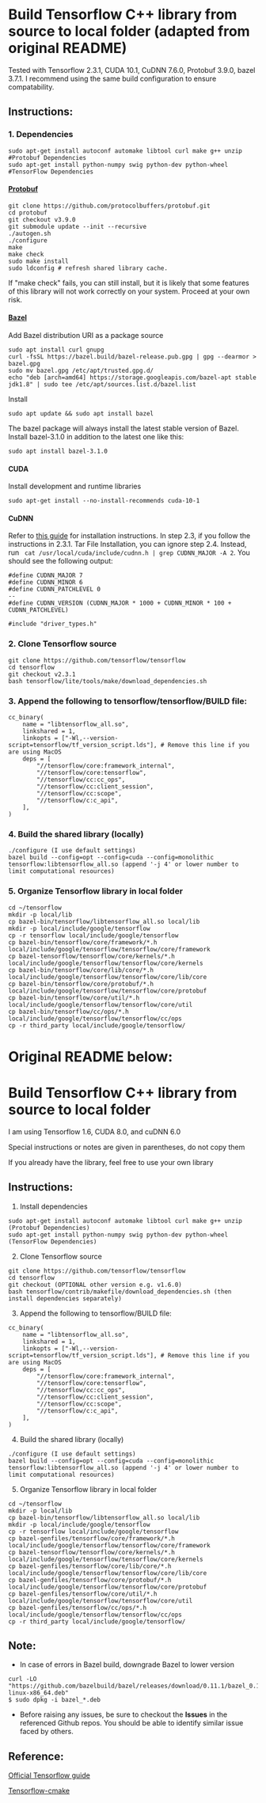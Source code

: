# Build Tensorflow C++ library from source to local folder (adapted from original README)
Tested with Tensorflow 2.3.1, CUDA 10.1, CuDNN 7.6.0, Protobuf 3.9.0, bazel 3.7.1. I recommend using the same build configuration to ensure compatability. 

## Instructions:

### 1. Dependencies

```
sudo apt-get install autoconf automake libtool curl make g++ unzip  #Protobuf Dependencies
sudo apt-get install python-numpy swig python-dev python-wheel      #TensorFlow Dependencies
```

#### [Protobuf](https://github.com/protocolbuffers/protobuf/blob/master/src/README.md)
```
git clone https://github.com/protocolbuffers/protobuf.git
cd protobuf
git checkout v3.9.0
git submodule update --init --recursive
./autogen.sh
./configure
make
make check
sudo make install
sudo ldconfig # refresh shared library cache.
```
If "make check" fails, you can still install, but it is likely that some features of this library will not work correctly on your system. Proceed at your own risk.

#### [Bazel](https://docs.bazel.build/versions/3.7.0/install-ubuntu.html) 
Add Bazel distribution URI as a package source
```
sudo apt install curl gnupg
curl -fsSL https://bazel.build/bazel-release.pub.gpg | gpg --dearmor > bazel.gpg
sudo mv bazel.gpg /etc/apt/trusted.gpg.d/
echo "deb [arch=amd64] https://storage.googleapis.com/bazel-apt stable jdk1.8" | sudo tee /etc/apt/sources.list.d/bazel.list
```
Install 
```
sudo apt update && sudo apt install bazel
```
The bazel package will always install the latest stable version of Bazel. Install bazel-3.1.0 in addition to the latest one like this:
```
sudo apt install bazel-3.1.0
```

#### CUDA
Install development and runtime libraries
```
sudo apt-get install --no-install-recommends cuda-10-1 
```
#### CuDNN
Refer to [this guide](https://docs.nvidia.com/deeplearning/cudnn/install-guide/index.html) for installation instructions. In step 2.3, if you follow the instructions in 2.3.1. Tar File Installation, you can ignore step 2.4. Instead, run ``` cat /usr/local/cuda/include/cudnn.h | grep CUDNN_MAJOR -A 2```. You should see the following output:
```
#define CUDNN_MAJOR 7
#define CUDNN_MINOR 6
#define CUDNN_PATCHLEVEL 0
--
#define CUDNN_VERSION (CUDNN_MAJOR * 1000 + CUDNN_MINOR * 100 + CUDNN_PATCHLEVEL)

#include "driver_types.h"
```
### 2. Clone Tensorflow source

```
git clone https://github.com/tensorflow/tensorflow                 
cd tensorflow
git checkout v2.3.1
bash tensorflow/lite/tools/make/download_dependencies.sh
```

### 3. Append the following to tensorflow/tensorflow/BUILD file:

```
cc_binary(
    name = "libtensorflow_all.so",
    linkshared = 1,
    linkopts = ["-Wl,--version-script=tensorflow/tf_version_script.lds"], # Remove this line if you are using MacOS
    deps = [
        "//tensorflow/core:framework_internal",
        "//tensorflow/core:tensorflow",
        "//tensorflow/cc:cc_ops",
        "//tensorflow/cc:client_session",
        "//tensorflow/cc:scope",
        "//tensorflow/c:c_api",
    ],
)
```

### 4. Build the shared library (locally)

```
./configure (I use default settings)
bazel build --config=opt --config=cuda --config=monolithic tensorflow:libtensorflow_all.so (append '-j 4' or lower number to limit computational resources)
```
### 5. Organize Tensorflow library in local folder

```
cd ~/tensorflow
mkdir -p local/lib
cp bazel-bin/tensorflow/libtensorflow_all.so local/lib 
mkdir -p local/include/google/tensorflow
cp -r tensorflow local/include/google/tensorflow
cp bazel-bin/tensorflow/core/framework/*.h local/include/google/tensorflow/tensorflow/core/framework
cp bazel-tensorflow/tensorflow/core/kernels/*.h local/include/google/tensorflow/tensorflow/core/kernels
cp bazel-bin/tensorflow/core/lib/core/*.h local/include/google/tensorflow/tensorflow/core/lib/core
cp bazel-bin/tensorflow/core/protobuf/*.h local/include/google/tensorflow/tensorflow/core/protobuf
cp bazel-bin/tensorflow/core/util/*.h local/include/google/tensorflow/tensorflow/core/util
cp bazel-bin/tensorflow/cc/ops/*.h local/include/google/tensorflow/tensorflow/cc/ops
cp -r third_party local/include/google/tensorflow/
```


# Original README below:
# Build Tensorflow C++ library from source to local folder
I am using Tensorflow 1.6, CUDA 8.0, and cuDNN 6.0

Special instructions or notes are given in parentheses, do not copy them

If you already have the library, feel free to use your own library

## Instructions:

1. Install dependencies

```
sudo apt-get install autoconf automake libtool curl make g++ unzip  (Protobuf Dependencies)
sudo apt-get install python-numpy swig python-dev python-wheel      (TensorFlow Dependencies)
```

2. Clone Tensorflow source

```
git clone https://github.com/tensorflow/tensorflow                 
cd tensorflow
git checkout (OPTIONAL other version e.g. v1.6.0)
bash tensorflow/contrib/makefile/download_dependencies.sh (then install dependencies separately)
```

3. Append the following to tensorflow/BUILD file:

```
cc_binary(
    name = "libtensorflow_all.so",
    linkshared = 1,
    linkopts = ["-Wl,--version-script=tensorflow/tf_version_script.lds"], # Remove this line if you are using MacOS
    deps = [
        "//tensorflow/core:framework_internal",
        "//tensorflow/core:tensorflow",
        "//tensorflow/cc:cc_ops",
        "//tensorflow/cc:client_session",
        "//tensorflow/cc:scope",
        "//tensorflow/c:c_api",
    ],
)
```

4. Build the shared library (locally)

```
./configure (I use default settings)
bazel build --config=opt --config=cuda --config=monolithic tensorflow:libtensorflow_all.so (append '-j 4' or lower number to limit computational resources)
```

5. Organize Tensorflow library in local folder

```
cd ~/tensorflow
mkdir -p local/lib
cp bazel-bin/tensorflow/libtensorflow_all.so local/lib 
mkdir -p local/include/google/tensorflow
cp -r tensorflow local/include/google/tensorflow
cp bazel-genfiles/tensorflow/core/framework/*.h local/include/google/tensorflow/tensorflow/core/framework
cp bazel-tensorflow/tensorflow/core/kernels/*.h local/include/google/tensorflow/tensorflow/core/kernels
cp bazel-genfiles/tensorflow/core/lib/core/*.h local/include/google/tensorflow/tensorflow/core/lib/core
cp bazel-genfiles/tensorflow/core/protobuf/*.h local/include/google/tensorflow/tensorflow/core/protobuf
cp bazel-genfiles/tensorflow/core/util/*.h local/include/google/tensorflow/tensorflow/core/util
cp bazel-genfiles/tensorflow/cc/ops/*.h local/include/google/tensorflow/tensorflow/cc/ops
cp -r third_party local/include/google/tensorflow/
```

## Note:
* In case of errors in Bazel build, downgrade Bazel to lower version

```
curl -LO "https://github.com/bazelbuild/bazel/releases/download/0.11.1/bazel_0.11.1-linux-x86_64.deb" 
$ sudo dpkg -i bazel_*.deb
```

* Before raising any issues, be sure to checkout the **Issues** in the referenced Github repos. You should be able to identify similar issue faced by others.

## Reference:
[Official Tensorflow guide](https://www.tensorflow.org/install/install_sources)

[Tensorflow-cmake](https://github.com/cjweeks/tensorflow-cmake)


